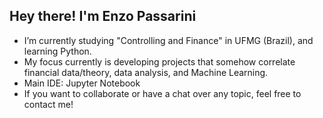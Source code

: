 ## Hey there! I'm Enzo Passarini

- I’m currently studying "Controlling and Finance" in UFMG (Brazil), and learning Python.
- My focus currently is developing projects that somehow correlate financial data/theory, data analysis, and Machine Learning.
- Main IDE: Jupyter Notebook
- If you want to collaborate or have a chat over any topic, feel free to contact me!
